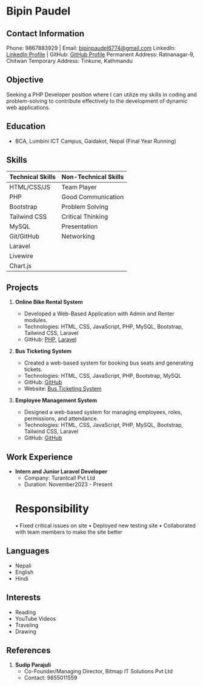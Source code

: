 # Bipin Paudel



## Contact Information
Phone: 9867883929 | Email: bipinpaudel6774@gmail.com
LinkedIn: [LinkedIn Profile](https://www.linkedin.com/in/bpnpdl/) | GitHub: [GitHub Profile](https://github.com/bpnpdl1)
Permanent Address: Ratnanagar-9, Chitwan
Temporary Address: Tinkune, Kathmandu

## Objective
Seeking a PHP Developer position where I can utilize my skills in coding and problem-solving to contribute effectively to the development of dynamic web applications.

## Education
- BCA, Lumbini ICT Campus, Gaidakot, Nepal (Final Year Running)


## Skills

| Technical Skills                | Non-Technical Skills   |
|---------------------------------|------------------------|
| HTML/CSS/JS                     | Team Player            |
| PHP                             | Good Communication     |
| Bootstrap                       | Problem Solving         |
| Tailwind CSS                    | Critical Thinking       |
| MySQL                           | Presentation            |
| Git/GitHub                      | Networking              |
| Laravel                         |                        |
| Livewire                        |                        |
| Chart.js                        |                        |

## Projects

1. **Online Bike Rental System**
   - Developed a Web-Based Application with Admin and Renter modules.
   - Technologies: HTML, CSS, JavaScript, PHP, MySQL, Bootstrap, Tailwind CSS, Laravel
   - GitHub: [PHP](https://github.com/bpnpdl1/OBRS_PHP), [Laravel](https://github.com/bpnpdl1/OBRS_LARAVEL)

2. **Bus Ticketing System**
   - Created a web-based system for booking bus seats and generating tickets.
   - Technologies: HTML, CSS, JavaScript, PHP, Bootstrap, MySQL
   - GitHub: [GitHub](https://github.com/bpnpdl1/bts)
   - Website: [Bus Ticketing System](http://bts.infinityfreeapp.com/)

3. **Employee Management System**
   - Designed a web-based system for managing employees, roles, permissions, and attendance.
   - Technologies: HTML, CSS, JavaScript, PHP, MySQL, Bootstrap, Tailwind CSS, Laravel
   - GitHub: [GitHub](https://github.com/bpnpdl1/EMS_LARAVEL)
   

##  Work Experience
- **Intern and Junior Laravel Developer**
  - Company: Turantcall Pvt Ltd
  - Duration: November2023 - Present
  # Responsibility
    •	Fixed critical issues on site
    •	Deployed new testing site
    •	Collaborated with team members  to make the site better

## Languages
- Nepali
- English
- Hindi


## Interests
- Reading
- YouTube Videos
- Traveling
- Drawing

## References
1. **Sudip Parajuli**
   - Co-Founder/Managing Director, Bitmap IT Solutions Pvt Ltd
   - Contact: 9855011559


